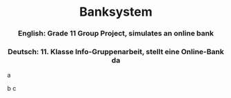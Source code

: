 <h1>
  <center>Banksystem</center>
</h1>
<h3>
  <center>English: Grade 11 Group Project, simulates an online bank</center>
</h3>
<h3>
  <center>Deutsch: 11. Klasse Info-Gruppenarbeit, stellt eine Online-Bank da</center>
</h3>
<p>a</p>
b
c
